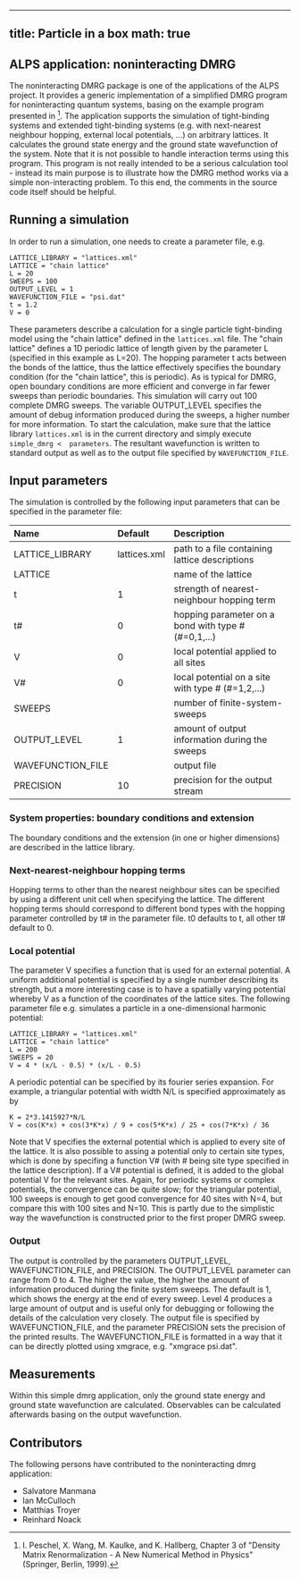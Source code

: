 
---
title: Particle in a box 
math: true
---

## ALPS application: noninteracting DMRG

The noninteracting DMRG package is one of the applications of the ALPS project. It provides a generic implementation of a simplified DMRG program for noninteracting quantum systems, basing on the example program presented in [^Preschel].
The application supports the simulation of tight-binding systems and extended tight-binding systems (e.g. with next-nearest neighbour hopping, external local potentials, ...) on arbitrary lattices. It calculates the ground state energy and the ground state wavefunction of the system. Note that it is not possible to handle interaction terms using this program.
This program is not really intended to be a serious calculation tool - instead its main purpose is to illustrate how the DMRG method works via a simple non-interacting problem. To this end, the comments in the source code itself should be helpful.


## Running a simulation

In order to run a simulation, one needs to create a parameter file, e.g.

    LATTICE_LIBRARY = "lattices.xml"
    LATTICE = "chain lattice"
    L = 20
    SWEEPS = 100
    OUTPUT_LEVEL = 1
    WAVEFUNCTION_FILE = "psi.dat"
    t = 1.2
    V = 0

These parameters describe a calculation for a single particle tight-binding model using the "chain lattice" defined in the `lattices.xml` file. The "chain lattice" defines a 1D periodic lattice of length given by the parameter L (specified in this example as L=20). The hopping parameter t acts between the bonds of the lattice, thus the lattice effectively specifies the boundary condition (for the "chain lattice", this is periodic). As is typical for DMRG, open boundary conditions are more efficient and converge in far fewer sweeps than periodic boundaries. This simulation will carry out 100 complete DMRG sweeps. The variable OUTPUT_LEVEL specifies the amount of debug information produced during the sweeps, a higher number for more information. To start the calculation, make sure that the lattice library `lattices.xml` is in the current directory and simply execute `simple_dmrg <  parameters`. The resultant wavefunction is written to standard output as well as to the output file specified by  `WAVEFUNCTION_FILE`.

## Input parameters

The simulation is controlled by the following input parameters that can be specified in the parameter file:

| **Name** | **Default** | **Description** |
| :------- | :---------- | :-------------- |
| LATTICE_LIBRARY | lattices.xml | path to a file containing lattice descriptions |
| LATTICE | | name of the lattice |
| t | 1 | strength of nearest-neighbour hopping term |
| t# | 0 | hopping parameter on a bond with type # (#=0,1,...) |
| V | 0 | local potential applied to all sites |
| V# | 0 | local potential on a site with type # (#=1,2,...) |
| SWEEPS | | number of finite-system-sweeps |
| OUTPUT_LEVEL | 1 | amount of output information during the sweeps |
| WAVEFUNCTION_FILE | | output file |
| PRECISION | 10 | precision for the output stream |

### System properties: boundary conditions and extension

The boundary conditions and the extension (in one or higher dimensions) are described in the lattice library.

### Next-nearest-neighbour hopping terms

Hopping terms to other than the nearest neighbour sites can be specified by using a different unit cell when specifying the lattice. The different hopping terms should correspond to different bond types with the hopping parameter controlled by t# in the parameter file. t0 defaults to t, all other t# default to 0.

### Local potential

The parameter V specifies a function that is used for an external potential. A uniform additional potential is specified by a single number describing its strength, but a more interesting case is to have a spatially varying potential whereby V as a function of the coordinates of the lattice sites. The following parameter file e.g. simulates a particle in a one-dimensional harmonic potential:

    LATTICE_LIBRARY = "lattices.xml"
    LATTICE = "chain lattice"
    L = 200
    SWEEPS = 20
    V = 4 * (x/L - 0.5) * (x/L - 0.5)

A periodic potential can be specified by its fourier series expansion. For example, a triangular potential with width N/L is specified approximately as by

    K = 2*3.1415927*N/L
    V = cos(K*x) + cos(3*K*x) / 9 + cos(5*K*x) / 25 + cos(7*K*x) / 36

Note that V specifies the external potential which is applied to every site of the lattice. It is also possible to assing a potential only to certain site types, which is done by specifing a function V# (with # being site type specified in the lattice description). If a V# potential is defined, it is added to the global potential V for the relevant sites.
Again, for periodic systems or complex potentials, the convergence can be quite slow; for the triangular potential, 100 sweeps is enough to get good convergence for 40 sites with N=4, but compare this with 100 sites and N=10. This is partly due to the simplistic way the wavefunction is constructed prior to the first proper DMRG sweep.

### Output

The output is controlled by the parameters OUTPUT_LEVEL, WAVEFUNCTION_FILE, and PRECISION.
The OUTPUT_LEVEL parameter can range from 0 to 4. The higher the value, the higher the amount of information produced during the finite system sweeps. The default is 1, which shows the energy at the end of every sweep. Level 4 produces a large amount of output and is useful only for debugging or following the details of the calculation very closely.
The output file is specified by WAVEFUNCTION_FILE, and the parameter PRECISION sets the precision of the printed results. The WAVEFUNCTION_FILE is formatted in a way that it can be directly plotted using xmgrace, e.g. "xmgrace psi.dat".

## Measurements

Within this simple dmrg application, only the ground state energy and ground state wavefunction are calculated. Observables can be calculated afterwards basing on the output wavefunction.

## Contributors

The following persons have contributed to the noninteracting dmrg application:

- Salvatore Manmana
- Ian McCulloch
- Matthias Troyer
- Reinhard Noack


[^Preschel]: I. Peschel, X. Wang, M. Kaulke, and K. Hallberg, Chapter 3 of "Density Matrix Renormalization - A New Numerical Method in Physics" (Springer, Berlin, 1999).
